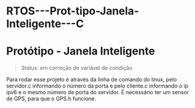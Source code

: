 # RTOS---Prot-tipo-Janela-Inteligente---C
<h1> Protótipo -  Janela Inteligente</h1>

>Status: em correção de variável de condição

Para rodar esse projeto é através da linha de comando do linux, pelo servidor.c informando o número da porta e pelo cliente.c informando o ip ipv6 e o mesmo número de porta do servidor.
É necessário ter um sensor de GPS, para que o GPS.h funcione. 
